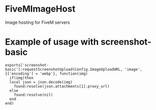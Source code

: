 # FiveMImageHost
Image hosting for FiveM servers

# Example of usage with screenshot-basic
```
exports['screenshot-basic']:requestScreenshotUpload(Config.ImageUploadURL, 'image', {['encoding'] = 'webp'}, function(img)
  if(img)then
  local json = json.decode(img)
    found:resolve(json.attachments[1].proxy_url)
  else
    found:resolve(nil)
  end
end)
```
